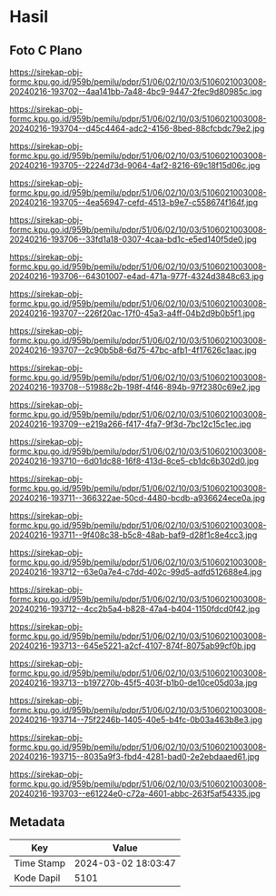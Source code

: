 # Hasil

## Foto C Plano

https://sirekap-obj-formc.kpu.go.id/959b/pemilu/pdpr/51/06/02/10/03/5106021003008-20240216-193702--4aa141bb-7a48-4bc9-9447-2fec9d80985c.jpg

https://sirekap-obj-formc.kpu.go.id/959b/pemilu/pdpr/51/06/02/10/03/5106021003008-20240216-193704--d45c4464-adc2-4156-8bed-88cfcbdc79e2.jpg

https://sirekap-obj-formc.kpu.go.id/959b/pemilu/pdpr/51/06/02/10/03/5106021003008-20240216-193705--2224d73d-9064-4af2-8216-69c18f15d06c.jpg

https://sirekap-obj-formc.kpu.go.id/959b/pemilu/pdpr/51/06/02/10/03/5106021003008-20240216-193705--4ea56947-cefd-4513-b9e7-c558674f164f.jpg

https://sirekap-obj-formc.kpu.go.id/959b/pemilu/pdpr/51/06/02/10/03/5106021003008-20240216-193706--33fd1a18-0307-4caa-bd1c-e5ed140f5de0.jpg

https://sirekap-obj-formc.kpu.go.id/959b/pemilu/pdpr/51/06/02/10/03/5106021003008-20240216-193706--64301007-e4ad-471a-977f-4324d3848c63.jpg

https://sirekap-obj-formc.kpu.go.id/959b/pemilu/pdpr/51/06/02/10/03/5106021003008-20240216-193707--226f20ac-17f0-45a3-a4ff-04b2d9b0b5f1.jpg

https://sirekap-obj-formc.kpu.go.id/959b/pemilu/pdpr/51/06/02/10/03/5106021003008-20240216-193707--2c90b5b8-6d75-47bc-afb1-4f17626c1aac.jpg

https://sirekap-obj-formc.kpu.go.id/959b/pemilu/pdpr/51/06/02/10/03/5106021003008-20240216-193708--51988c2b-198f-4f46-894b-97f2380c69e2.jpg

https://sirekap-obj-formc.kpu.go.id/959b/pemilu/pdpr/51/06/02/10/03/5106021003008-20240216-193709--e219a266-f417-4fa7-9f3d-7bc12c15c1ec.jpg

https://sirekap-obj-formc.kpu.go.id/959b/pemilu/pdpr/51/06/02/10/03/5106021003008-20240216-193710--6d01dc88-16f8-413d-8ce5-cb1dc6b302d0.jpg

https://sirekap-obj-formc.kpu.go.id/959b/pemilu/pdpr/51/06/02/10/03/5106021003008-20240216-193711--366322ae-50cd-4480-bcdb-a936624ece0a.jpg

https://sirekap-obj-formc.kpu.go.id/959b/pemilu/pdpr/51/06/02/10/03/5106021003008-20240216-193711--9f408c38-b5c8-48ab-baf9-d28f1c8e4cc3.jpg

https://sirekap-obj-formc.kpu.go.id/959b/pemilu/pdpr/51/06/02/10/03/5106021003008-20240216-193712--63e0a7e4-c7dd-402c-99d5-adfd512688e4.jpg

https://sirekap-obj-formc.kpu.go.id/959b/pemilu/pdpr/51/06/02/10/03/5106021003008-20240216-193712--4cc2b5a4-b828-47a4-b404-1150fdcd0f42.jpg

https://sirekap-obj-formc.kpu.go.id/959b/pemilu/pdpr/51/06/02/10/03/5106021003008-20240216-193713--645e5221-a2cf-4107-874f-8075ab99cf0b.jpg

https://sirekap-obj-formc.kpu.go.id/959b/pemilu/pdpr/51/06/02/10/03/5106021003008-20240216-193713--b197270b-45f5-403f-b1b0-de10ce05d03a.jpg

https://sirekap-obj-formc.kpu.go.id/959b/pemilu/pdpr/51/06/02/10/03/5106021003008-20240216-193714--75f2246b-1405-40e5-b4fc-0b03a463b8e3.jpg

https://sirekap-obj-formc.kpu.go.id/959b/pemilu/pdpr/51/06/02/10/03/5106021003008-20240216-193715--8035a9f3-fbd4-4281-bad0-2e2ebdaaed61.jpg

https://sirekap-obj-formc.kpu.go.id/959b/pemilu/pdpr/51/06/02/10/03/5106021003008-20240216-193703--e61224e0-c72a-4601-abbc-263f5af54335.jpg


## Metadata

| Key        | Value               |
| ---------- | ------------------- |
| Time Stamp | 2024-03-02 18:03:47 |
| Kode Dapil | 5101                |



